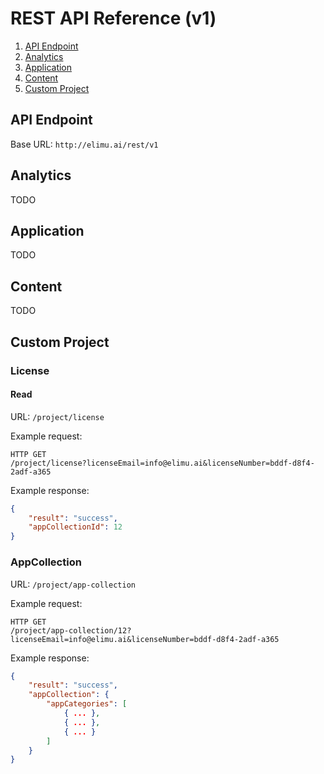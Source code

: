 # REST API Reference (v1)

1. [API Endpoint](#api-endpoint)
2. [Analytics](#analytics)
3. [Application](#application)
4. [Content](#content)
5. [Custom Project](#custom-project)


## API Endpoint

Base URL: `http://elimu.ai/rest/v1`


## Analytics

TODO


## Application

TODO


## Content

TODO


## Custom Project

### License

#### Read

URL: `/project/license`

Example request:
```
HTTP GET
/project/license?licenseEmail=info@elimu.ai&licenseNumber=bddf-d8f4-2adf-a365
```

Example response:
```json
{
    "result": "success",
    "appCollectionId": 12
}
```

### AppCollection

URL: `/project/app-collection`

Example request:
```
HTTP GET
/project/app-collection/12?licenseEmail=info@elimu.ai&licenseNumber=bddf-d8f4-2adf-a365
```

Example response:
```json
{
    "result": "success",
    "appCollection": {
        "appCategories": [
            { ... },
            { ... },
            { ... }
        ]
    }
}
```
